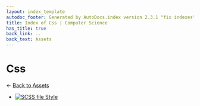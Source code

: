 ```yaml
---
layout: index_template
autodoc_footer: Generated by AutoDocs.index version 2.3.1 "fix indexes" ⓒ Starwort, 2020
title: Index of Css | Computer Science
has_title: true
back_link: ..
back_text: Assets
---
```


# **Css**

← [Back to Assets](..)

- [![SCSS file](https://img.icons8.com/windows/512/03dac6/css.png) Style](./style.scss)
